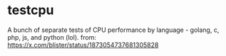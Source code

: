 # testcpu
A bunch of separate tests of CPU performance by language - golang, c, php, js, and python (lol).  from: https://x.com/blister/status/1873054737681305828
